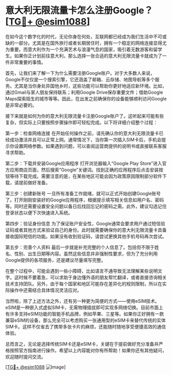 # 意大利无限流量卡怎么注册Google？[[TG💪+ @esim1088](https://t.me/s/esim1088)]

在如今这个数字化的时代，无论你身在何处，互联网都已经成为我们生活中不可或缺的一部分。尤其是在国外旅行或者长期居住时，拥有一个稳定的网络连接显得尤为重要。而意大利作为一个充满艺术与浪漫气息的国家，吸引着无数游客和留学生。如果你正计划前往意大利，那么选择一张合适的意大利无限流量卡就成为了一件非常重要的事情。

首先，让我们来了解一下为什么需要注册Google账户。对于大多数人来说，Google不仅仅是一个搜索引擎，它还涵盖了邮箱、云存储、地图导航等多个服务。尤其是当你身处异国他乡时，这些功能可以帮助你更好地适应新环境。比如，通过Gmail与家人朋友保持联系；利用Google Drive保存重要文件；借助Google Maps探索陌生的城市等等。因此，在出发之前确保你的设备能够顺利访问Google是非常必要的。

接下来就是如何为你的意大利无限流量卡注册Google账户了。这听起来可能有些复杂，但实际上只要按照步骤操作即可轻松完成。以下将详细介绍整个过程：

第一步：检查网络连接
在开始任何操作之前，请先确认你的意大利无限流量卡已经成功激活并且可以正常上网。通常情况下，当你第一次插入SIM卡后，手机会提示你设置网络参数。如果遇到问题，可以查阅运营商提供的说明书或直接联系客服寻求帮助。

第二步：下载并安装Google应用程序
打开浏览器输入“Google Play Store”进入官方应用商店页面，然后搜索“Google”关键词。找到正确的应用程序后点击安装按钮等待下载完成。需要注意的是，在某些地区可能会因为政策原因限制部分软件下载，请提前做好准备。

第三步：创建新账号
一旦所有准备工作就绪，就可以正式开始创建Google账号了。打开刚刚安装好的Google应用程序，根据提示填写相关信息如用户名、密码等。同时还需要设置安全问题以备日后找回忘记的密码之需。此外，建议勾选记住登录状态以便下次快速进入系统。

第四步：验证身份信息
为了保证账户安全性，Google通常会要求用户通过短信验证码或者其他方式来验证自己的身份。此时就需要确保你的意大利无限流量卡具备接收国际短信的功能。如果没有收到验证码，请尝试更换其他手机号码再次尝试。

第五步：完善个人资料
最后一步就是补充完整的个人信息了。包括但不限于姓名、性别、出生日期等内容。虽然这些信息并非强制性要求，但为了充分利用Google提供的各项服务，还是建议尽量填写完整。

在整个过程中，可能会遇到一些小障碍，比如语言不通导致无法理解某些说明文字。这时候不要着急，可以求助于身边懂外语的朋友帮忙翻译，或者直接咨询相关技术支持团队。另外，由于每个国家和地区可能存在差异化的规则限制，所以在实际操作中还需结合具体情况灵活应对。

当然啦，除了上述方法之外，还有另一种更为简便的方式——使用eSIM技术。eSIM是一种嵌入式虚拟SIM卡，无需物理插拔即可实现多网络切换。目前市面上有许多支持eSIM功能的智能手机品牌，例如苹果、三星等。如果你正好拥有一款兼容eSIM的设备，那么完全可以考虑购买一张通用型的eSIM卡来替代传统的实体SIM卡。这样不仅省去了携带多张卡片的麻烦，还能随时随地享受便捷高效的通信体验。

总而言之，无论是选择传统SIM卡还是eSIM卡，关键在于提前做好充分准备并严格按照官方指南进行操作。希望以上内容能对你有所帮助！如果你还有其他疑问，欢迎随时提问交流。

[[TG💪+ @esim1088](https://t.me/s/esim1088) ![Image](https://i.postimg.cc/4NQfJmqS/Snipaste-2025-05-13-00-14-12.png)]